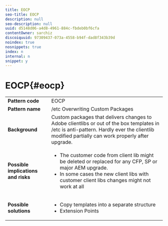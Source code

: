 ```yaml
---
title: EOCP
seo-title: EOCP
description: null
seo-description: null
uuid: d5148d06-a4d8-4961-884c-fbdeb0bf6cfa
contentOwner: sarchiz
discoiquuid: 97309437-073a-4558-b94f-dad8f343b39d
noindex: true
nosnippets: true
index: n
internal: n
snippet: y
---
```


# EOCP{#eocp}

<table>
 <tbody>
  <tr>
   <td><strong>Pattern code</strong></td>
   <td>EOCP</td>
  </tr>
  <tr>
   <td><strong>Pattern name</strong></td>
   <td>/etc Overwriting Custom Packages</td>
  </tr>
  <tr>
   <td><strong>Background</strong></td>
   <td>Custom packages that delivers changes to Adobe clientlibs or out of the box templates in /etc is anti-pattern. Hardly ever the clientlib modified partially can work properly after upgrade.</td>
  </tr>
  <tr>
   <td><strong>Possible implications and risks</strong></td>
   <td>
    <ul>
     <li>The customer code from client lib might be deleted or replaced for any CFP, SP or major AEM upgrade.<br /> </li>
     <li>In some cases the new client libs with customer client libs changes might not work at all</li>
    </ul> </td>
  </tr>
  <tr>
   <td><strong>Possible solutions</strong></td>
   <td>
    <ul>
     <li>Copy templates into a separate structure<br /> </li>
     <li>Extension Points</li>
    </ul> </td>
  </tr>
 </tbody>
</table>

